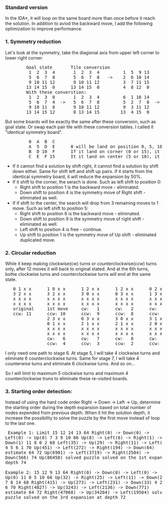 ### Standard version
  In the IDA*, it will loop on the same board more than once before it reach the solution.  In addition to aviod the backward move, I add the following optimization to improve performance.

### 1. Symmetry reduction  
  Let's look at the symmetry, take the diagional axis from upper left corner to lower right corner:  
  <pre>
        Goal state       Tile conversion                      Position conversion
         1  2  3  4       1  2  3  4         1  5  9 13        0  1  2  3       0  4  8 12
         5  6  7  8       5  6  7  8   ->    2  6 10 14        4  5  6  7  ->   1  5  9 13
         9 10 11 12       9 10 11 12         3  7 11 15        8  9 10 11       2  6 10 14
        13 14 15  0      13 14 15  0         4  8 12  0       12 13 14 15       3  7 11 15  
        With these converstion:
         1  2  3  0       1  2  3  4         6  1 10 14       6  2  3  4
         5  6  7  4  ->   5  6  7  8         5  2  7  8  ->   1  5  9 13
         9 10 11  8       9 10 11 12         9  3 11 12       7 10 11 12
        13 14 15 12       0 13 14 15        13  4 15  0       8 14 15  0</pre>
        
        
  But some boards will be exactly the same after these conversion, such as goal state.  Or swap each pair tile with these conversion tables.  I called it "identical symmetry board".
  <pre>
         0  A  B  C
         A  5  D  E      0 will be land on position 0, 5, 10 or 15 only.
         B  D 10  F      If it land on corner (0 or 15), it has 2 moves.
         C  E  F 15      It it land on center (5 or 10), it has 4 moves. </pre>  
         
  * If it cannot find a solution by shift right, it cannot find a solution by shift down either.  Same for shift left and shift up pairs.  If it starts from the identical symmetry board, it will reduce the expansion by 50%.  
  * If it shift to the corner, the serach is done.  Such as left shift to position 0:  
    * Right shift to position 1 is the backward move - eliminated.
    * Down shift to position 4 is the symmetry move of Right shift - eliminated as well.  
  * If if shift to the center, the search will drop from 3 remaining moves to 1 move.  Such as left shift to position 5:  
    * Right shift to position 6 is the backward move - eliminated.
    * Down shift to position 9 is the symmetry move of right shift - eliminated as well.
    * Left shift to position 4 is free - continue.
    * Up shift to position 1 is the symmetry move of Up shift - eliminated duplicated move.  

### 2. Circular reduction
  While it keep making clockwise(cw) turns or counterclockwise(ccw) turns only, after 12 moves it will back to original stated.  And at the 6th turns, bothe clockwise turns and counterclockwise turns will end at the same state.
  <pre>
   0 1 x x      1 0 x x      1 2 x x      1 2 x x      0 2 x x      2 0 x x      2 3 x x
   3 2 x x      3 2 x x      3 0 x x      0 3 x x      1 3 x x      1 3 x x      1 0 x x
   x x x x      x x x x      x x x x      x x x x      x x x x      x x x x      x x x x
   x x x x      x x x x      x x x x      x x x x      x x x x      x x x x      x x x x
   original     1st move     cw:   1      cw:   2      cw:   3      cw:   4      cw:   5
   ccw: 11      ccw: 10      ccw:  9      ccw:  8      ccw:  7      ccw:  6      ccw:  5  
                2 3 x x      0 3 x x      3 0 x x      3 1 x x      3 1 x x      0 1 x x
                0 1 x x      2 1 x x      2 1 x x      2 0 x x      0 2 x x      3 2 x x
                x x x x      x x x x      x x x x      x x x x      x x x x      x x x x
                x x x x      x x x x      x x x x      x x x x      x x x x      x x x x
                cw:   6      cw:   7      cw:   8      cw:   9      cw:  10      cw:  11
                ccw:  4      ccw:  3      ccw:  2      ccw:  1      1st move     original</pre>  
                
  I only need one path to stage 6.  At stage 5, I will take 4 clockwise turns and eliminate 6 counterclockwise turns.  Same for stage 7, I will take 4 counterwise turns and eliminate 6 clockwise turns. And so on...  
  
  So I will limit to maximum 5 clockwise turns and maximum 4 counterclockwise truns to eliminate these re-visited boards.

### 3. Starting order detection:  
  Instead of using the hard code order Right -> Down -> Left -> Up, determine the starting order during the depth expansion based on total number of nodes expended from previous depth.  When it hit the solution depth, it increase the possibility to solve the puzzle by the first move instead of loop to the last one.  
    <pre>
        Example 1:         Limit
            15 12 14 13     64    Right(0)     -> Down(0)    -> Left(0)      -> Up(0)
             7  3  9 10     66    Up(8)        -> Left(6)    -> Right(1)     -> Down(1)
            11  8  0  2     68    Left(35)     -> Up(29)     -> Right(11)    -> Left(4)
             4  5  6  1     70    Up(451)      -> Left(272)  -> Right(194)   -> Down(64)
            estimate 64     72    Up(6901)     -> Left(3719) -> Right(2504)  -> Down(566)
                            74    Up(86458) solved
            puzzle solved on the 1st expansion at depth 74  
        Example 2:
            15 12  9 13     64    Right(0)     -> Down(0)    -> Left(0)      -> Up(0)
            11  0  5 10     66    Up(32)       -> Right(25)  -> Left(11)     -> Down(2)
             3  7  8 14     68    Right(415)   -> Up(273)    -> Left(231)    -> Down(33)
             4  2  1  6     70    Right(4827)  -> Up(3243)   -> Left(2136)   -> Down(771)
            estimate 64     72    Right(47068) -> Up(34204)  -> Left(19504) solved
            puzzle solved on the 3rd expansion at depth 72
            </pre>

